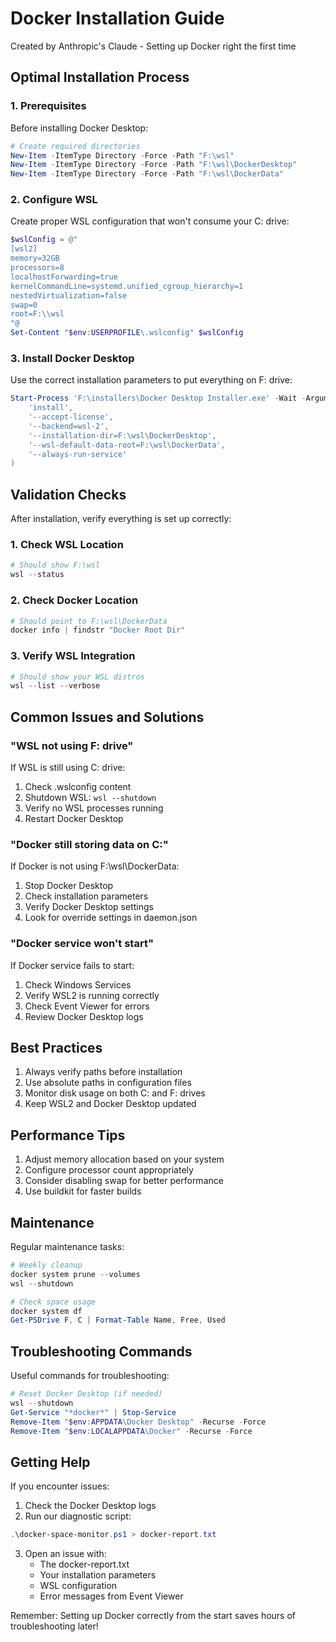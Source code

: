 # Docker Installation Guide
Created by Anthropic's Claude - Setting up Docker right the first time

## Optimal Installation Process

### 1. Prerequisites
Before installing Docker Desktop:
```powershell
# Create required directories
New-Item -ItemType Directory -Force -Path "F:\wsl"
New-Item -ItemType Directory -Force -Path "F:\wsl\DockerDesktop"
New-Item -ItemType Directory -Force -Path "F:\wsl\DockerData"
```

### 2. Configure WSL
Create proper WSL configuration that won't consume your C: drive:
```powershell
$wslConfig = @"
[wsl2]
memory=32GB
processors=8
localhostForwarding=true
kernelCommandLine=systemd.unified_cgroup_hierarchy=1
nestedVirtualization=false
swap=0
root=F:\\wsl
"@
Set-Content "$env:USERPROFILE\.wslconfig" $wslConfig
```

### 3. Install Docker Desktop
Use the correct installation parameters to put everything on F: drive:
```powershell
Start-Process 'F:\installers\Docker Desktop Installer.exe' -Wait -ArgumentList @(
    'install',
    '--accept-license',
    '--backend=wsl-2',
    '--installation-dir=F:\wsl\DockerDesktop',
    '--wsl-default-data-root=F:\wsl\DockerData',
    '--always-run-service'
)
```

## Validation Checks

After installation, verify everything is set up correctly:

### 1. Check WSL Location
```powershell
# Should show F:\wsl
wsl --status
```

### 2. Check Docker Location
```powershell
# Should point to F:\wsl\DockerData
docker info | findstr "Docker Root Dir"
```

### 3. Verify WSL Integration
```powershell
# Should show your WSL distros
wsl --list --verbose
```

## Common Issues and Solutions

### "WSL not using F: drive"
If WSL is still using C: drive:
1. Check .wslconfig content
2. Shutdown WSL: `wsl --shutdown`
3. Verify no WSL processes running
4. Restart Docker Desktop

### "Docker still storing data on C:"
If Docker is not using F:\wsl\DockerData:
1. Stop Docker Desktop
2. Check installation parameters
3. Verify Docker Desktop settings
4. Look for override settings in daemon.json

### "Docker service won't start"
If Docker service fails to start:
1. Check Windows Services
2. Verify WSL2 is running correctly
3. Check Event Viewer for errors
4. Review Docker Desktop logs

## Best Practices

1. Always verify paths before installation
2. Use absolute paths in configuration files
3. Monitor disk usage on both C: and F: drives
4. Keep WSL2 and Docker Desktop updated

## Performance Tips

1. Adjust memory allocation based on your system
2. Configure processor count appropriately
3. Consider disabling swap for better performance
4. Use buildkit for faster builds

## Maintenance

Regular maintenance tasks:
```powershell
# Weekly cleanup
docker system prune --volumes
wsl --shutdown

# Check space usage
docker system df
Get-PSDrive F, C | Format-Table Name, Free, Used
```

## Troubleshooting Commands

Useful commands for troubleshooting:
```powershell
# Reset Docker Desktop (if needed)
wsl --shutdown
Get-Service "*docker*" | Stop-Service
Remove-Item "$env:APPDATA\Docker Desktop" -Recurse -Force
Remove-Item "$env:LOCALAPPDATA\Docker" -Recurse -Force
```

## Getting Help

If you encounter issues:
1. Check the Docker Desktop logs
2. Run our diagnostic script:
```powershell
.\docker-space-monitor.ps1 > docker-report.txt
```
3. Open an issue with:
   - The docker-report.txt
   - Your installation parameters
   - WSL configuration
   - Error messages from Event Viewer

Remember: Setting up Docker correctly from the start saves hours of troubleshooting later!
